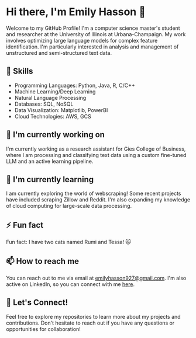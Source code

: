 # Hi there, I'm Emily Hasson 👋

Welcome to my GitHub Profile! I'm a computer science master's student and researcher at the University of Illinois at Urbana-Champaign. My work involves optimizing large language models for complex feature identification. I'm particularly interested in analysis and management of unstructured and semi-structured text data.

## 💪 Skills

- Programming Languages: Python, Java, R, C/C++
- Machine Learning/Deep Learning
- Natural Language Processing
- Databases: SQL, NoSQL
- Data Visualization: Matplotlib, PowerBI
- Cloud Technologies: AWS, GCS

## 🔭 I'm currently working on

I'm currently working as a research assistant for Gies College of Business, where I am processing and classifying text data using a custom fine-tuned LLM and an active learning pipeline.

## 🌱 I'm currently learning

I am currently exploring the world of webscraping! Some recent projects have included scraping Zillow and Reddit. I'm also expanding my knowledge of cloud computing for large-scale data processing. 

## ⚡ Fun fact

Fun fact: I have two cats named Rumi and Tessa! 🐱

## 📫 How to reach me

You can reach out to me via email at [emilyhasson927@gmail.com](mailto:emilyhasson927@gmail.com). I'm also active on LinkedIn, so you can connect with me [here](https://www.linkedin.com/in/emilyphasson).

## 🤝 Let's Connect!

Feel free to explore my repositories to learn more about my projects and contributions. Don't hesitate to reach out if you have any questions or opportunities for collaboration!


<!--
**emilyhasson/emilyhasson** is a ✨ _special_ ✨ repository because its `README.md` (this file) appears on your GitHub profile.

Here are some ideas to get you started:

- 🔭 I’m currently working on ...
- 🌱 I’m currently learning ...
- 👯 I’m looking to collaborate on ...
- 🤔 I’m looking for help with ...
- 💬 Ask me about ...
- 📫 How to reach me: ...
- 😄 Pronouns: ...
- ⚡ Fun fact: ...
-->

